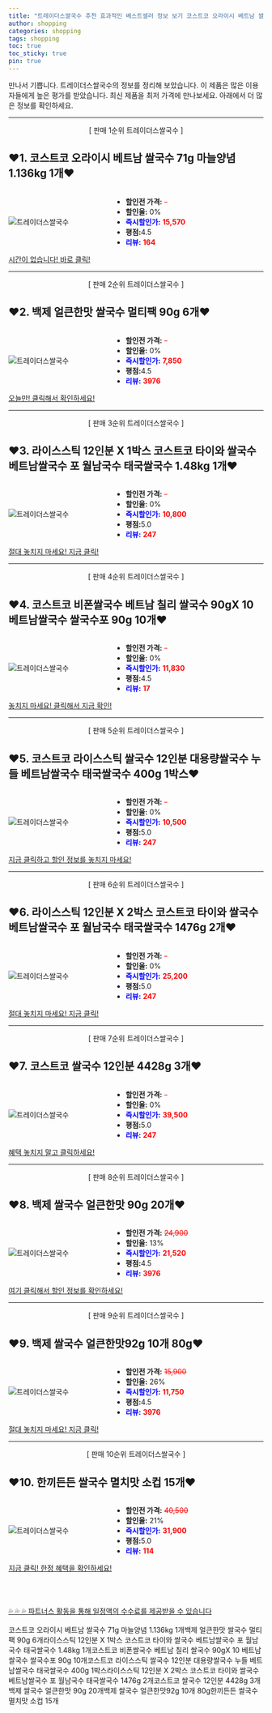```yaml
---
title: "트레이더스쌀국수 추천 효과적인 베스트셀러 정보 보기 코스트코 오라이시 베트남 쌀국수 71g"
author: shopping
categories: shopping
tags: shopping
toc: true
toc_sticky: true
pin: true
---
```

만나서 기쁩니다. 트레이더스쌀국수의 정보를 정리해 보았습니다. 이 제품은 많은 이용자들에게 높은 평가를 받았습니다. 최신 제품을 최저 가격에 만나보세요. 아래에서 더 많은 정보를 확인하세요.

---
<p class="toplist" style="margin: 0 auto; display: block; width: fit-content;">[ 판매 1순위 트레이더스쌀국수 ]</p>

<h2><strong>❤️1. 코스트코 오라이시 베트남 쌀국수 71g 마늘양념 1.136kg 1개❤️</strong></h2>

<div style="display: flex; align-items: center;">
    <div style="flex: 0.4;">
        <img src="https://thumbnail6.coupangcdn.com/thumbnails/remote/230x230ex/image/vendor_inventory/b3e2/263eaed353bc5af8a3b7650c5b1501b9a4f396b1d5dcdc0c2274a3cee536.JPG" alt="트레이더스쌀국수" style="max-width: 100%;">
    </div>
    <div style="flex: 0.6; margin-left: 10px;">
        <ul>
            <li><strong>할인전 가격:</strong> <del style="color: red;">-</del></li>
            <li><strong>할인율:</strong> 0%</li>
            <li><span style='color:blue'><strong>즉시할인가:</strong></span> <span style='color:red'><strong>15,570</strong></span></li>
            <li><strong>평점:</strong>4.5</li>
            <li><span style='color:blue'><strong>리뷰:</strong></span> <span style='color:red'><strong>164</strong></span></li>
        </ul>
    </div>
</div>
<div class="center">
    <a href="https://selin100587.github.io?lptag=AF9450613&subid=githubio&pageKey=8168207486&traceid=V0-153&itemId=11914892069&vendorItemId=90440402694" class="myButton">
        시간이 없습니다! 바로 클릭!
    </a>
</div>


---
<p class="toplist" style="margin: 0 auto; display: block; width: fit-content;">[ 판매 2순위 트레이더스쌀국수 ]</p>

<h2><strong>❤️2. 백제 얼큰한맛 쌀국수 멀티팩 90g 6개❤️</strong></h2>

<div style="display: flex; align-items: center;">
    <div style="flex: 0.4;">
        <img src="https://thumbnail9.coupangcdn.com/thumbnails/remote/230x230ex/image/retail/images/2024/04/15/13/9/debcaf29-21f3-454d-a3f8-5630b23e3221.jpg" alt="트레이더스쌀국수" style="max-width: 100%;">
    </div>
    <div style="flex: 0.6; margin-left: 10px;">
        <ul>
            <li><strong>할인전 가격:</strong> <del style="color: red;">-</del></li>
            <li><strong>할인율:</strong> 0%</li>
            <li><span style='color:blue'><strong>즉시할인가:</strong></span> <span style='color:red'><strong>7,850</strong></span></li>
            <li><strong>평점:</strong>4.5</li>
            <li><span style='color:blue'><strong>리뷰:</strong></span> <span style='color:red'><strong>3976</strong></span></li>
        </ul>
    </div>
</div>
<div class="center">
    <a href="https://selin100587.github.io?lptag=AF9450613&subid=githubio&pageKey=2435195&traceid=V0-153&itemId=22464455014&vendorItemId=89507572532" class="myButton">
        오늘만! 클릭해서 확인하세요!
    </a>
</div>


---
<p class="toplist" style="margin: 0 auto; display: block; width: fit-content;">[ 판매 3순위 트레이더스쌀국수 ]</p>

<h2><strong>❤️3. 라이스스틱 12인분 X 1박스 코스트코 타이와 쌀국수 베트남쌀국수 포 월남국수 태국쌀국수 1.48kg 1개❤️</strong></h2>

<div style="display: flex; align-items: center;">
    <div style="flex: 0.4;">
        <img src="https://thumbnail9.coupangcdn.com/thumbnails/remote/230x230ex/image/vendor_inventory/fa62/1909086f26d27c8da168d1e47b55d0f5504148fbc26f3afba0a64857c5aa.jpg" alt="트레이더스쌀국수" style="max-width: 100%;">
    </div>
    <div style="flex: 0.6; margin-left: 10px;">
        <ul>
            <li><strong>할인전 가격:</strong> <del style="color: red;">-</del></li>
            <li><strong>할인율:</strong> 0%</li>
            <li><span style='color:blue'><strong>즉시할인가:</strong></span> <span style='color:red'><strong>10,800</strong></span></li>
            <li><strong>평점:</strong>5.0</li>
            <li><span style='color:blue'><strong>리뷰:</strong></span> <span style='color:red'><strong>247</strong></span></li>
        </ul>
    </div>
</div>
<div class="center">
    <a href="https://selin100587.github.io?lptag=AF9450613&subid=githubio&pageKey=6638865890&traceid=V0-153&itemId=20383823520&vendorItemId=85096325500" class="myButton">
        절대 놓치지 마세요! 지금 클릭!
    </a>
</div>


---
<p class="toplist" style="margin: 0 auto; display: block; width: fit-content;">[ 판매 4순위 트레이더스쌀국수 ]</p>

<h2><strong>❤️4. 코스트코 비폰쌀국수 베트남 칠리 쌀국수 90gX 10 베트남쌀국수 쌀국수포 90g 10개❤️</strong></h2>

<div style="display: flex; align-items: center;">
    <div style="flex: 0.4;">
        <img src="https://thumbnail9.coupangcdn.com/thumbnails/remote/230x230ex/image/vendor_inventory/aca9/15719b72817471391698f81e8e7c1f824148929c77d50ee34a51c333e855.jpg" alt="트레이더스쌀국수" style="max-width: 100%;">
    </div>
    <div style="flex: 0.6; margin-left: 10px;">
        <ul>
            <li><strong>할인전 가격:</strong> <del style="color: red;">-</del></li>
            <li><strong>할인율:</strong> 0%</li>
            <li><span style='color:blue'><strong>즉시할인가:</strong></span> <span style='color:red'><strong>11,830</strong></span></li>
            <li><strong>평점:</strong>4.5</li>
            <li><span style='color:blue'><strong>리뷰:</strong></span> <span style='color:red'><strong>17</strong></span></li>
        </ul>
    </div>
</div>
<div class="center">
    <a href="https://selin100587.github.io?lptag=AF9450613&subid=githubio&pageKey=8243927561&traceid=V0-153&itemId=19392529238&vendorItemId=86504774759" class="myButton">
        놓치지 마세요! 클릭해서 지금 확인!
    </a>
</div>


---
<p class="toplist" style="margin: 0 auto; display: block; width: fit-content;">[ 판매 5순위 트레이더스쌀국수 ]</p>

<h2><strong>❤️5. 코스트코 라이스스틱 쌀국수 12인분 대용량쌀국수 누들 베트남쌀국수 태국쌀국수 400g 1박스❤️</strong></h2>

<div style="display: flex; align-items: center;">
    <div style="flex: 0.4;">
        <img src="https://thumbnail9.coupangcdn.com/thumbnails/remote/230x230ex/image/vendor_inventory/1ff3/d90fd1a8f4a46965155b144958773f7d385843dadfb701756d0d4b1cb79f.jpg" alt="트레이더스쌀국수" style="max-width: 100%;">
    </div>
    <div style="flex: 0.6; margin-left: 10px;">
        <ul>
            <li><strong>할인전 가격:</strong> <del style="color: red;">-</del></li>
            <li><strong>할인율:</strong> 0%</li>
            <li><span style='color:blue'><strong>즉시할인가:</strong></span> <span style='color:red'><strong>10,500</strong></span></li>
            <li><strong>평점:</strong>5.0</li>
            <li><span style='color:blue'><strong>리뷰:</strong></span> <span style='color:red'><strong>247</strong></span></li>
        </ul>
    </div>
</div>
<div class="center">
    <a href="https://selin100587.github.io?lptag=AF9450613&subid=githubio&pageKey=6638865890&traceid=V0-153&itemId=18663868056&vendorItemId=4142245244" class="myButton">
        지금 클릭하고 할인 정보를 놓치지 마세요!
    </a>
</div>


---
<p class="toplist" style="margin: 0 auto; display: block; width: fit-content;">[ 판매 6순위 트레이더스쌀국수 ]</p>

<h2><strong>❤️6. 라이스스틱 12인분 X 2박스 코스트코 타이와 쌀국수 베트남쌀국수 포 월남국수 태국쌀국수 1476g 2개❤️</strong></h2>

<div style="display: flex; align-items: center;">
    <div style="flex: 0.4;">
        <img src="https://thumbnail8.coupangcdn.com/thumbnails/remote/230x230ex/image/vendor_inventory/dc52/afdf8ee6f63282c4fbcdfd44ac5eca78953332347c0704a8b3c418fbd268.jpg" alt="트레이더스쌀국수" style="max-width: 100%;">
    </div>
    <div style="flex: 0.6; margin-left: 10px;">
        <ul>
            <li><strong>할인전 가격:</strong> <del style="color: red;">-</del></li>
            <li><strong>할인율:</strong> 0%</li>
            <li><span style='color:blue'><strong>즉시할인가:</strong></span> <span style='color:red'><strong>25,200</strong></span></li>
            <li><strong>평점:</strong>5.0</li>
            <li><span style='color:blue'><strong>리뷰:</strong></span> <span style='color:red'><strong>247</strong></span></li>
        </ul>
    </div>
</div>
<div class="center">
    <a href="https://selin100587.github.io?lptag=AF9450613&subid=githubio&pageKey=6638865890&traceid=V0-153&itemId=19656070636&vendorItemId=85253282161" class="myButton">
        절대 놓치지 마세요! 지금 클릭!
    </a>
</div>


---
<p class="toplist" style="margin: 0 auto; display: block; width: fit-content;">[ 판매 7순위 트레이더스쌀국수 ]</p>

<h2><strong>❤️7. 코스트코 쌀국수 12인분 4428g 3개❤️</strong></h2>

<div style="display: flex; align-items: center;">
    <div style="flex: 0.4;">
        <img src="https://thumbnail9.coupangcdn.com/thumbnails/remote/230x230ex/image/vendor_inventory/1ff3/d90fd1a8f4a46965155b144958773f7d385843dadfb701756d0d4b1cb79f.jpg" alt="트레이더스쌀국수" style="max-width: 100%;">
    </div>
    <div style="flex: 0.6; margin-left: 10px;">
        <ul>
            <li><strong>할인전 가격:</strong> <del style="color: red;">-</del></li>
            <li><strong>할인율:</strong> 0%</li>
            <li><span style='color:blue'><strong>즉시할인가:</strong></span> <span style='color:red'><strong>39,500</strong></span></li>
            <li><strong>평점:</strong>5.0</li>
            <li><span style='color:blue'><strong>리뷰:</strong></span> <span style='color:red'><strong>247</strong></span></li>
        </ul>
    </div>
</div>
<div class="center">
    <a href="https://selin100587.github.io?lptag=AF9450613&subid=githubio&pageKey=6638865890&traceid=V0-153&itemId=417834600&vendorItemId=4142303921" class="myButton">
        혜택 놓치지 말고 클릭하세요!
    </a>
</div>


---
<p class="toplist" style="margin: 0 auto; display: block; width: fit-content;">[ 판매 8순위 트레이더스쌀국수 ]</p>

<h2><strong>❤️8. 백제 쌀국수 얼큰한맛 90g 20개❤️</strong></h2>

<div style="display: flex; align-items: center;">
    <div style="flex: 0.4;">
        <img src="https://thumbnail10.coupangcdn.com/thumbnails/remote/230x230ex/image/vendor_inventory/9f6c/dc01a61517a47e93bf4697ef40014deaaac76c3ab7ebb7e67c405945c827.jpg" alt="트레이더스쌀국수" style="max-width: 100%;">
    </div>
    <div style="flex: 0.6; margin-left: 10px;">
        <ul>
            <li><strong>할인전 가격:</strong> <del style="color: red;">24,900</del></li>
            <li><strong>할인율:</strong> 13%</li>
            <li><span style='color:blue'><strong>즉시할인가:</strong></span> <span style='color:red'><strong>21,520</strong></span></li>
            <li><strong>평점:</strong>4.5</li>
            <li><span style='color:blue'><strong>리뷰:</strong></span> <span style='color:red'><strong>3976</strong></span></li>
        </ul>
    </div>
</div>
<div class="center">
    <a href="https://selin100587.github.io?lptag=AF9450613&subid=githubio&pageKey=2435195&traceid=V0-153&itemId=13698491882&vendorItemId=5569372023" class="myButton">
        여기 클릭해서 할인 정보를 확인하세요!
    </a>
</div>


---
<p class="toplist" style="margin: 0 auto; display: block; width: fit-content;">[ 판매 9순위 트레이더스쌀국수 ]</p>

<h2><strong>❤️9. 백제 쌀국수 얼큰한맛92g 10개 80g❤️</strong></h2>

<div style="display: flex; align-items: center;">
    <div style="flex: 0.4;">
        <img src="https://thumbnail8.coupangcdn.com/thumbnails/remote/230x230ex/image/vendor_inventory/d024/905ec902ab8f5e99799d603458a821305f334c860c7f6eaed66ab7a3b553.jpg" alt="트레이더스쌀국수" style="max-width: 100%;">
    </div>
    <div style="flex: 0.6; margin-left: 10px;">
        <ul>
            <li><strong>할인전 가격:</strong> <del style="color: red;">15,900</del></li>
            <li><strong>할인율:</strong> 26%</li>
            <li><span style='color:blue'><strong>즉시할인가:</strong></span> <span style='color:red'><strong>11,750</strong></span></li>
            <li><strong>평점:</strong>4.5</li>
            <li><span style='color:blue'><strong>리뷰:</strong></span> <span style='color:red'><strong>3976</strong></span></li>
        </ul>
    </div>
</div>
<div class="center">
    <a href="https://selin100587.github.io?lptag=AF9450613&subid=githubio&pageKey=2435195&traceid=V0-153&itemId=15284694905&vendorItemId=86833940332" class="myButton">
        절대 놓치지 마세요! 지금 클릭!
    </a>
</div>


---
<p class="toplist" style="margin: 0 auto; display: block; width: fit-content;">[ 판매 10순위 트레이더스쌀국수 ]</p>

<h2><strong>❤️10. 한끼든든 쌀국수 멸치맛 소컵 15개❤️</strong></h2>

<div style="display: flex; align-items: center;">
    <div style="flex: 0.4;">
        <img src="https://thumbnail9.coupangcdn.com/thumbnails/remote/230x230ex/image/vendor_inventory/dbe3/c73f4dada850c270a4af23d3ad502bd5aab6d5cc2789333222e8880d302c.png" alt="트레이더스쌀국수" style="max-width: 100%;">
    </div>
    <div style="flex: 0.6; margin-left: 10px;">
        <ul>
            <li><strong>할인전 가격:</strong> <del style="color: red;">40,500</del></li>
            <li><strong>할인율:</strong> 21%</li>
            <li><span style='color:blue'><strong>즉시할인가:</strong></span> <span style='color:red'><strong>31,900</strong></span></li>
            <li><strong>평점:</strong>5.0</li>
            <li><span style='color:blue'><strong>리뷰:</strong></span> <span style='color:red'><strong>114</strong></span></li>
        </ul>
    </div>
</div>
<div class="center">
    <a href="https://selin100587.github.io?lptag=AF9450613&subid=githubio&pageKey=8120382536&traceid=V0-153&itemId=23237967833&vendorItemId=90766604120" class="myButton">
        지금 클릭! 한정 혜택을 확인하세요!
    </a>
</div>

<br><br><br>[💦 💦 💦 파트너스 활동을 통해 일정액의 수수료를 제공받을 수 있습니다](https://link.coupang.com/a/bcpT2c)<br><br>코스트코 오라이시 베트남 쌀국수 71g 마늘양념 1.136kg 1개백제 얼큰한맛 쌀국수 멀티팩 90g 6개라이스스틱 12인분 X 1박스 코스트코 타이와 쌀국수 베트남쌀국수 포 월남국수 태국쌀국수 1.48kg 1개코스트코 비폰쌀국수 베트남 칠리 쌀국수 90gX 10 베트남쌀국수 쌀국수포 90g 10개코스트코 라이스스틱 쌀국수 12인분 대용량쌀국수 누들 베트남쌀국수 태국쌀국수 400g 1박스라이스스틱 12인분 X 2박스 코스트코 타이와 쌀국수 베트남쌀국수 포 월남국수 태국쌀국수 1476g 2개코스트코 쌀국수 12인분 4428g 3개백제 쌀국수 얼큰한맛 90g 20개백제 쌀국수 얼큰한맛92g 10개 80g한끼든든 쌀국수 멸치맛 소컵 15개